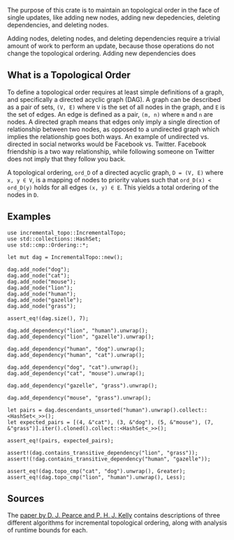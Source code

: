 The purpose of this crate is to maintain an topological order in the face of single updates, like adding new nodes, adding new depedencies, deleting dependencies, and deleting nodes.

Adding nodes, deleting nodes, and deleting dependencies require a trivial amount of work to perform an update, because those operations do not change the topological ordering. Adding new dependencies does

## What is a Topological Order

To define a topological order requires at least simple definitions of a graph, and specifically a directed acyclic graph (DAG). A graph can be described as a pair of sets, `(V, E)` where `V` is the set of all nodes in the graph, and `E` is the set of edges. An edge is defined as a pair, `(m, n)` where `m` and `n` are nodes. A directed graph means that edges only imply a single direction of relationship between two nodes, as opposed to a undirected graph which implies the relationship goes both ways. An example of undirected vs. directed in social networks would be Facebook vs. Twitter. Facebook friendship is a two way relationship, while following someone on Twitter does not imply that they follow you back.

A topological ordering, `ord_D` of a directed acyclic graph, `D = (V, E)` where `x, y ∈ V`, is a mapping of nodes to priority values such that `ord_D(x) < ord_D(y)` holds for all edges `(x, y) ∈ E`. This yields a total ordering of the nodes in `D`.

## Examples

```
use incremental_topo::IncrementalTopo;
use std::collections::HashSet;
use std::cmp::Ordering::*;

let mut dag = IncrementalTopo::new();

dag.add_node("dog");
dag.add_node("cat");
dag.add_node("mouse");
dag.add_node("lion");
dag.add_node("human");
dag.add_node("gazelle");
dag.add_node("grass");

assert_eq!(dag.size(), 7);

dag.add_dependency("lion", "human").unwrap();
dag.add_dependency("lion", "gazelle").unwrap();

dag.add_dependency("human", "dog").unwrap();
dag.add_dependency("human", "cat").unwrap();

dag.add_dependency("dog", "cat").unwrap();
dag.add_dependency("cat", "mouse").unwrap();

dag.add_dependency("gazelle", "grass").unwrap();

dag.add_dependency("mouse", "grass").unwrap();

let pairs = dag.descendants_unsorted("human").unwrap().collect::<HashSet<_>>();
let expected_pairs = [(4, &"cat"), (3, &"dog"), (5, &"mouse"), (7, &"grass")].iter().cloned().collect::<HashSet<_>>();

assert_eq!(pairs, expected_pairs);

assert!(dag.contains_transitive_dependency("lion", "grass"));
assert!(!dag.contains_transitive_dependency("human", "gazelle"));

assert_eq!(dag.topo_cmp("cat", "dog").unwrap(), Greater);
assert_eq!(dag.topo_cmp("lion", "human").unwrap(), Less);
```

## Sources

The [paper by D. J. Pearce and P. H. J. Kelly] contains descriptions of three different algorithms for incremental topological ordering, along with analysis of runtime bounds for each.

[paper by D. J. Pearce and P. H. J. Kelly]: http://www.doc.ic.ac.uk/~phjk/Publications/DynamicTopoSortAlg-JEA-07.pdf
